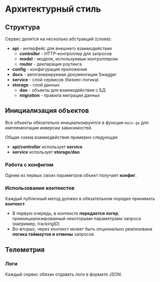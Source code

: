 # Архитектурный стиль

## Структура

Сервис делится на несколько абстракций (слоев):
- **api** - интерфейс для внешнего взаимодействия
  - **controller** - HTTP-контроллер для запросов
  - **model** - модели, используемые контроллером
  - **router** - декларация роутинга
- **config** - конфигурация приложения
- **docs** - автогенерируемая документация Swagger
- **service** - слой сервисов (бизнес-логика)
- **storage** - слой данных
  - **dao** - объекты для взаимодействия с БД
  - **migration** - правила миграции данных

## Инициализация объектов

Все объекты обязательно инициализируются в функции `main.go` 
для имплементации инверсии зависимостей.

Общая схема взаимодействия примерно следующая:
- **api/controller** использует **service**
- **service** использует **storage/dao**

### Работа с конфигом

Одним из первых своих параметров объект получает **конфиг**.

### Использование контекстов

Каждый публичный метод должен в обязательном порядке принимать **контекст**:
- В первую очередь, в контексте **передается логер**, преинициализированный 
некоторыми параметрами запроса (например, trackingID)
- Во-вторых, через контекст может быть опционально реализована 
**логика таймаутов и отмены** запросов

## Телеметрия

### Логи

Каждый сервис обязан отдавать логи в формате JSON.

